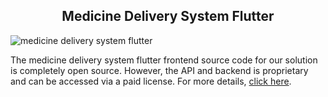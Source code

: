 <h2 style="text-align:center">Medicine Delivery System Flutter </h2>

![medicine delivery system flutter](https://admin.ninjascode.com/wp-content/uploads/2025/repoImages/lambert/medicine%20delivery%20system%20flutter.webp) 

The medicine delivery system flutter frontend source code for our solution is completely open source. However, the API and backend is proprietary and can be accessed via a paid license. For more details, <a href="https://enatega.com/?utm_source=github&utm_medium=repo&utm_campaign=lambert-medicine-delivery-system-flutter" target="_blank">click here</a>.
